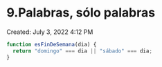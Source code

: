# 9.Palabras, sólo palabras

Created: July 3, 2022 4:12 PM

```jsx
function esFinDeSemana(dia) {
  return "domingo" === dia || "sábado" === dia;
}
```